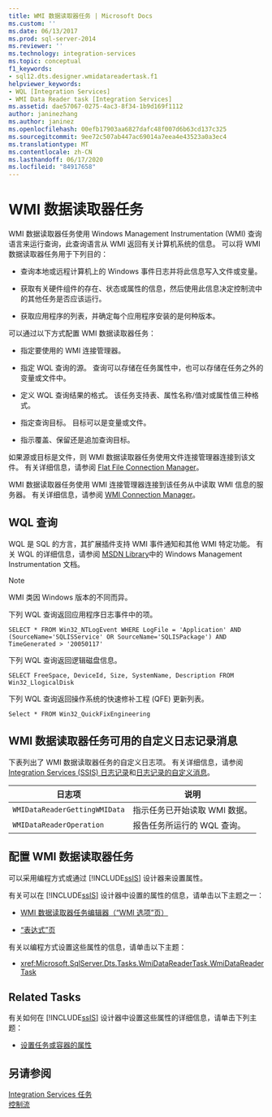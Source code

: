 ```yaml
---
title: WMI 数据读取器任务 | Microsoft Docs
ms.custom: ''
ms.date: 06/13/2017
ms.prod: sql-server-2014
ms.reviewer: ''
ms.technology: integration-services
ms.topic: conceptual
f1_keywords:
- sql12.dts.designer.wmidatareadertask.f1
helpviewer_keywords:
- WQL [Integration Services]
- WMI Data Reader task [Integration Services]
ms.assetid: dae57067-0275-4ac3-8f34-1b9d169f1112
author: janinezhang
ms.author: janinez
ms.openlocfilehash: 00efb17903aa6827dafc48f007d6b63cd137c325
ms.sourcegitcommit: 9ee72c507ab447ac69014a7eea4e43523a0a3ec4
ms.translationtype: MT
ms.contentlocale: zh-CN
ms.lasthandoff: 06/17/2020
ms.locfileid: "84917658"
---
```

# <a name="wmi-data-reader-task"></a>WMI 数据读取器任务
  WMI 数据读取器任务使用 Windows Management Instrumentation (WMI) 查询语言来运行查询，此查询语言从 WMI 返回有关计算机系统的信息。 可以将 WMI 数据读取器任务用于下列目的：  
  
-   查询本地或远程计算机上的 Windows 事件日志并将此信息写入文件或变量。  
  
-   获取有关硬件组件的存在、状态或属性的信息，然后使用此信息决定控制流中的其他任务是否应该运行。  
  
-   获取应用程序的列表，并确定每个应用程序安装的是何种版本。  
  
 可以通过以下方式配置 WMI 数据读取器任务：  
  
-   指定要使用的 WMI 连接管理器。  
  
-   指定 WQL 查询的源。 查询可以存储在任务属性中，也可以存储在任务之外的变量或文件中。  
  
-   定义 WQL 查询结果的格式。 该任务支持表、属性名称/值对或属性值三种格式。  
  
-   指定查询目标。 目标可以是变量或文件。  
  
-   指示覆盖、保留还是追加查询目标。  
  
 如果源或目标是文件，则 WMI 数据读取器任务使用文件连接管理器连接到该文件。 有关详细信息，请参阅 [Flat File Connection Manager](../connection-manager/file-connection-manager.md)。  
  
 WMI 数据读取器任务使用 WMI 连接管理器连接到该任务从中读取 WMI 信息的服务器。 有关详细信息，请参阅 [WMI Connection Manager](../connection-manager/wmi-connection-manager.md)。  
  
## <a name="wql-query"></a>WQL 查询  
 WQL 是 SQL 的方言，其扩展插件支持 WMI 事件通知和其他 WMI 特定功能。 有关 WQL 的详细信息，请参阅 [MSDN Library](https://go.microsoft.com/fwlink/?linkid=7022)中的 Windows Management Instrumentation 文档。  
  
> [!NOTE]  
>  WMI 类因 Windows 版本的不同而异。  
  
 下列 WQL 查询返回应用程序日志事件中的项。  
  
```  
SELECT * FROM Win32_NTLogEvent WHERE LogFile = 'Application' AND (SourceName='SQLISService' OR SourceName='SQLISPackage') AND TimeGenerated > '20050117'  
```  
  
 下列 WQL 查询返回逻辑磁盘信息。  
  
```  
SELECT FreeSpace, DeviceId, Size, SystemName, Description FROM Win32_LlogicalDisk  
```  
  
 下列 WQL 查询返回操作系统的快速修补工程 (QFE) 更新列表。  
  
```  
Select * FROM Win32_QuickFixEngineering  
```  
  
## <a name="custom-logging-messages-available-on-the-wmi-data-reader-task"></a>WMI 数据读取器任务可用的自定义日志记录消息  
 下表列出了 WMI 数据读取器任务的自定义日志项。 有关详细信息，请参阅 [Integration Services (SSIS) 日志记录](../performance/integration-services-ssis-logging.md)和[日志记录的自定义消息](../custom-messages-for-logging.md)。  
  
|日志项|说明|  
|---------------|-----------------|  
|`WMIDataReaderGettingWMIData`|指示任务已开始读取 WMI 数据。|  
|`WMIDataReaderOperation`|报告任务所运行的 WQL 查询。|  
  
## <a name="configuration-of-the-wmi-data-reader-task"></a>配置 WMI 数据读取器任务  
 可以采用编程方式或通过 [!INCLUDE[ssIS](../../includes/ssis-md.md)] 设计器来设置属性。  
  
 有关可以在 [!INCLUDE[ssIS](../../includes/ssis-md.md)] 设计器中设置的属性的信息，请单击以下主题之一：  
  
-   [WMI 数据读取器任务编辑器（“WMI 选项”页）](../wmi-data-reader-task-editor-wmi-options-page.md)  
  
-   [“表达式”页](../expressions/expressions-page.md)  
  
 有关以编程方式设置这些属性的信息，请单击以下主题：  
  
-   <xref:Microsoft.SqlServer.Dts.Tasks.WmiDataReaderTask.WmiDataReaderTask>  
  
## <a name="related-tasks"></a>Related Tasks  
 有关如何在 [!INCLUDE[ssIS](../../includes/ssis-md.md)] 设计器中设置这些属性的详细信息，请单击下列主题：  
  
-   [设置任务或容器的属性](../set-the-properties-of-a-task-or-container.md)  
  
## <a name="see-also"></a>另请参阅  
 [Integration Services 任务](integration-services-tasks.md)   
 [控制流](control-flow.md)  
  
  
